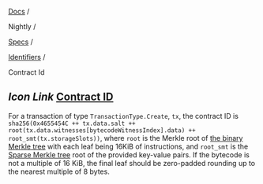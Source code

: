 [Docs](https://docs.fuel.network/) /

Nightly  /

[Specs](https://docs.fuel.network/docs/nightly/specs/) /

[Identifiers](https://docs.fuel.network/docs/nightly/specs/identifiers/) /

Contract Id

## _Icon Link_ [Contract ID](https://docs.fuel.network/docs/nightly/specs/identifiers/contract-id/\#contract-id)

For a transaction of type `TransactionType.Create`, `tx`, the contract ID is
`sha256(0x4655454C ++ tx.data.salt ++ root(tx.data.witnesses[bytecodeWitnessIndex].data) ++ root_smt(tx.storageSlots))`,
where `root` is the Merkle root of [the binary Merkle tree](https://docs.fuel.network/docs/nightly/specs/protocol/cryptographic-primitives/#binary-merkle-tree) with
each leaf being 16KiB of instructions, and `root_smt` is the
[Sparse Merkle tree](https://docs.fuel.network/docs/nightly/specs/protocol/cryptographic-primitives/#sparse-merkle-tree) root of the provided key-value pairs.
If the bytecode is not a multiple of 16 KiB, the final leaf should be zero-padded rounding up to the nearest multiple
of 8 bytes.